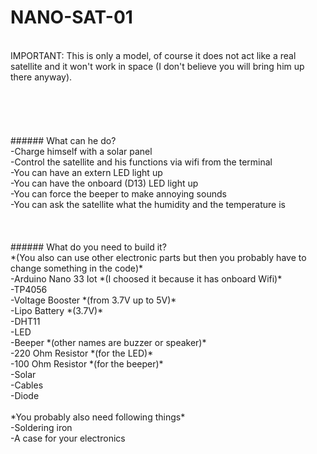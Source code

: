 # NANO-SAT-01
<br>
IMPORTANT: This is only a model, of course it does not act like a real satellite and it won't work in space (I don't believe you will
           bring him up there anyway).
<br>
<br>
<br>
<br>
<br>
<br>
###### What can he do?<br>
  -Charge himself with a solar panel<br>
  -Control the satellite and his functions via wifi from the terminal<br>
  -You can have an extern LED light up<br>
  -You can have the onboard (D13) LED light up<br>
  -You can force the beeper to make annoying sounds<br>
  -You can ask the satellite what the humidity and the temperature is<br>
<br>
<br>
<br>
###### What do you need to build it?<br>
*(You also can use other electronic parts but then you probably have to change something in the code)*<br>
  -Arduino Nano 33 Iot *(I choosed it because it has onboard Wifi)*<br>
  -TP4056<br>
  -Voltage Booster *(from 3.7V up to 5V)*<br>
  -Lipo Battery *(3.7V)*<br>
  -DHT11<br>
  -LED<br>
  -Beeper *(other names are buzzer or speaker)*<br>
  -220 Ohm Resistor *(for the LED)*<br>
  -100 Ohm Resistor *(for the beeper)*<br>
  -Solar<br>
  -Cables<br>
  -Diode<br>
 <br>
*You probably also need following things*<br>
  -Soldering iron<br>
  -A case for your electronics<br>
